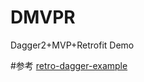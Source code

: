 # DMVPR
Dagger2+MVP+Retrofit Demo

#参考
[retro-dagger-example](https://github.com/fr4nk1/retro-dagger-example)
